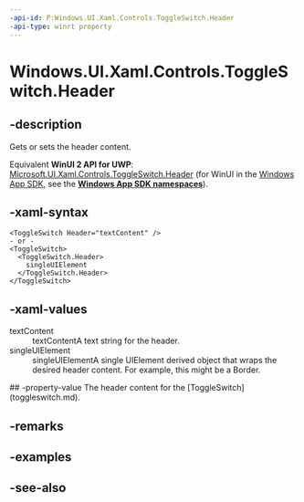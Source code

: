 ```yaml
---
-api-id: P:Windows.UI.Xaml.Controls.ToggleSwitch.Header
-api-type: winrt property
---
```


<!-- Property syntax
public object Header { get;  set; }
-->

# Windows.UI.Xaml.Controls.ToggleSwitch.Header

## -description
Gets or sets the header content.

Equivalent **WinUI 2 API for UWP**: [Microsoft.UI.Xaml.Controls.ToggleSwitch.Header](/windows/winui/api/microsoft.ui.xaml.controls.toggleswitch.header) (for WinUI in the [Windows App SDK](/windows/apps/windows-app-sdk/), see the **[Windows App SDK namespaces](/windows/windows-app-sdk/api/winrt/)**).

## -xaml-syntax
```xaml
<ToggleSwitch Header="textContent" />
- or -
<ToggleSwitch>
  <ToggleSwitch.Header>
    singleUIElement
  </ToggleSwitch.Header>
</ToggleSwitch>
```


## -xaml-values
<dl><dt>textContent</dt><dd>textContentA text string for the header.</dd>
<dt>singleUIElement</dt><dd>singleUIElementA single UIElement derived object that wraps the desired header content. For example, this might be a Border.</dd>
</dl>
## -property-value
The header content for the [ToggleSwitch](toggleswitch.md).

## -remarks

## -examples

## -see-also
